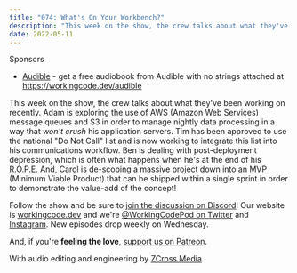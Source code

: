 ```yaml
---
title: "074: What's On Your Workbench?"
description: "This week on the show, the crew talks about what they've been working on recently."
date: 2022-05-11
---
```


<script async defer onload="redcircleIframe();" src="https://api.podcache.net/embedded-player/sh/30227421-bc27-45c2-bfb4-861def7dd4cc/ep/8f8a011a-d907-4907-8f7f-b84ca0d4feef"></script><div class="redcirclePlayer-8f8a011a-d907-4907-8f7f-b84ca0d4feef"></div>

Sponsors
- [Audible](https://workingcode.dev/audible) - get a free audiobook from Audible with no strings attached at https://workingcode.dev/audible

This week on the show, the crew talks about what they've been working on recently. Adam is exploring the use of AWS (Amazon Web Services) message queues and S3 in order to manage nightly data processing in a way that _won't crush_ his application servers. Tim has been approved to use the national "Do Not Call" list and is now working to integrate this list into his communications workflow. Ben is dealing with post-deployment depression, which is often what happens when he's at the end of his R.O.P.E. And, Carol is de-scoping a massive project down into an MVP (Minimum Viable Product) that can be shipped within a single sprint in order to demonstrate the value-add of the concept!

Follow the show and be sure to [join the discussion on Discord][working-code-discord]! Our website is [workingcode.dev][working-code] and we're [@WorkingCodePod on Twitter][working-code-twitter] and [Instagram][working-code-instagram]. New episodes drop weekly on Wednesday.

And, if you're **feeling the love**, [support us on Patreon][working-code-patreon].

[working-code]: https://workingcode.dev/
[working-code-discord]: https://workingcode.dev/discord/
[working-code-instagram]: https://www.instagram.com/workingcodepod/
[working-code-patreon]: https://www.patreon.com/workingcodepod
[working-code-twitter]: https://twitter.com/WorkingCodePod

With audio editing and engineering by [ZCross Media](https://www.zcross.media/).
